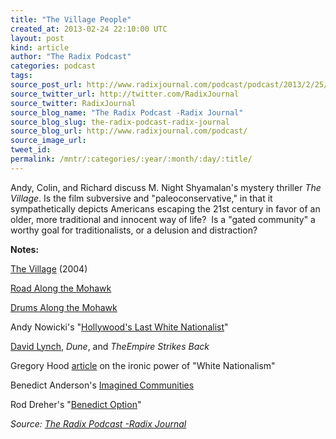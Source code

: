 ```yaml
---
title: "The Village People"
created_at: 2013-02-24 22:10:00 UTC
layout: post
kind: article
author: "The Radix Podcast"
categories: podcast
tags: 
source_post_url: http://www.radixjournal.com/podcast/podcast/2013/2/25/the-village-people
source_twitter_url: http://twitter.com/RadixJournal
source_twitter: RadixJournal
source_blog_name: "The Radix Podcast -Radix Journal"
source_blog_slug: the-radix-podcast-radix-journal
source_blog_url: http://www.radixjournal.com/podcast/
source_image_url: 
tweet_id:
permalink: /mntr/:categories/:year/:month/:day/:title/
---
```

<p>Andy, Colin, and Richard discuss M. Night Shyamalan's mystery thriller&nbsp;<em>The Village</em>. Is the film subversive and "paleoconservative," in that it sympathetically depicts Americans escaping the 21st century in favor of an older, more traditional and innocent way of life? &nbsp;Is a "gated community" a worthy goal for traditionalists, or a delusion and distraction? &nbsp; &nbsp; &nbsp;&nbsp;&nbsp;&nbsp;</p>



<p><strong>Notes:&nbsp;</strong></p><p><a href="https://richard-spencer-70yf.squarespace.com/config/#">The Village</a>&nbsp;(2004)</p><p><a href="http://travel.nytimes.com/2012/10/07/travel/driving-the-mohawk-trail-in-massachusetts.html?pagewanted=all&amp;_r=0">Road Along the Mohawk</a></p><p><a href="http://en.wikipedia.org/wiki/Drums_Along_the_Mohawk">Drums Along the Mohawk</a></p><p>Andy Nowicki's "<a href="https://www.alternativeright.com/main/blogs/zeitgeist/hollywood-s-last-white-nationalist/">Hollywood's Last White Nationalist</a>"&nbsp;</p><p><a href="http://entertainmentguidefilmtv.blogspot.com/2010/11/dune-1984-1010.html">David Lynch</a>,&nbsp;<em>Dune</em>, and&nbsp;<em>The</em><em>Empire Strikes Back&nbsp;</em></p><p>Gregory Hood&nbsp;<a href="http://www.counter-currents.com/2013/01/how-to-destroy-the-republican-party/">article</a>&nbsp;on the ironic power of "White Nationalism"</p><p>Benedict Anderson's&nbsp;<a href="http://www.amazon.com/Imagined-Communities-Reflections-Origin-Nationalism/dp/1844670864">Imagined Communities</a></p><p>Rod Dreher's "<a href="http://www.theamericanconservative.com/articles/becoming-barbarians/">Benedict Option</a>"&nbsp;</p><div class="">
    <i>Source: <a href="http://www.radixjournal.com/podcast/">The Radix Podcast -Radix Journal</a></i>
</div>
